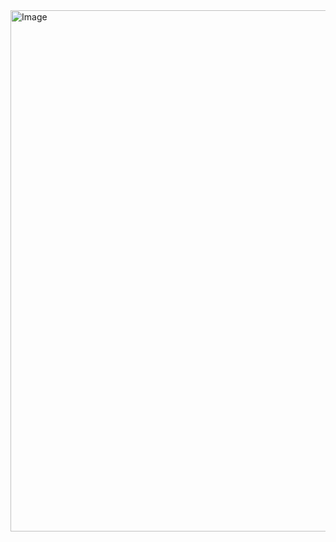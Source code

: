 <img width="1326" height="834" alt="Image" src="https://github.com/user-attachments/assets/2e91cb2b-dc22-4f31-8864-efa750d425dd" />
